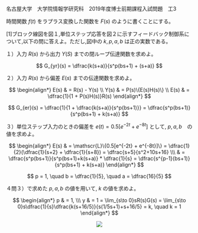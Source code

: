名古屋大学　大学院情報学研究科　2019年度博士前期課程入試問題　工3

時間関数 $f(t)$ をラプラス変換した関数を $F(s)$ のように書くことにする。

\[1]ブロック線図を図１,単位ステップ応答を図２に示すフィードバック制御系について,以下の問に答えよ。ただし,図中の $k,p,a,b$ は正の実数である。

１）入力 $R(s)$ から出力 $Y(S)$ までの閉ループ伝達関数を求めよ。

$$
    G_{yr}(s) = \dfrac{k(s+a)}{s^p(bs+1) + (s+a)}
$$

２）入力 $R(s)$ から偏差 $E(s)$ までの伝達関数を求めよ。

$$
    \begin{align*}
        E(s) & = R(s) - Y(s) \\
        Y(s) & = P(s)\{E(s)H(s)\} \\
        E(s) & = \dfrac{1}{1 + P(s)H(s)}R(s) 
    \end{align*}
$$

$$
    G_{er}(s) = \dfrac{1}{1 + \dfrac{k(s+a)}{s^p(bs+1)}} = \dfrac{s^p(bs+1)}{s^p(bs+1) + k(s+a)}
$$

３）単位ステップ入力のときの偏差を $e(t) = 0.5[e^{-2t} + e^{-8t}]$ として, $p, a, b$　の値を求めよ。

$$
    \begin{align*}
        E(s) & = \mathscr{L}\{0.5[e^{-2t} + e^{-8t}]\} = \dfrac{1}{2}(\dfrac{1}{s+2} + \dfrac{1}{s+8}) = \dfrac{s+5}{s^2+10s+16} \\\ & = \dfrac{s^p(bs+1)}{s^p(bs+1)+k(s+a)} * \dfrac{1}{s} = \dfrac{s^{p-1}(bs+1)}{s^p(bs+1) + k(s+a)}
    \end{align*}
$$

$$
    p = 1, \quad b = \dfrac{1}{5}, \quad a = \dfrac{16}{5}
$$

４問３）で求めた $p, a, b$ の値を用いて, $k$ の値を求めよ。

$$
    \begin{align*}
        p & = 1, \\\
        y & = 1 = \lim_{s\to 0}sR(s)G(s) = \lim_{s\to 0}s\dfrac{1}{s}\dfrac{k(s+16/5)}{s(1/5s+1)+s+16/5} = k, \quad k = 1
    \end{align*}
$$

<p align="center">
    <img src="https://gcdnb.pbrd.co/images/pXqU32rRMqz7.png?o=1"/>
</p>
